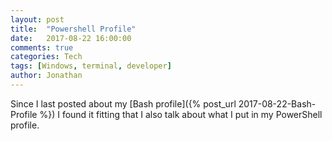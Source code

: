 ```yaml
---
layout: post
title:  "Powershell Profile"
date:   2017-08-22 16:00:00
comments: true
categories: Tech
tags: [Windows, terminal, developer]
author: Jonathan
---
```


Since I last posted about my [Bash profile]({% post_url 2017-08-22-Bash-Profile %}) I found it fitting that I also talk about what I put in my PowerShell profile. 
